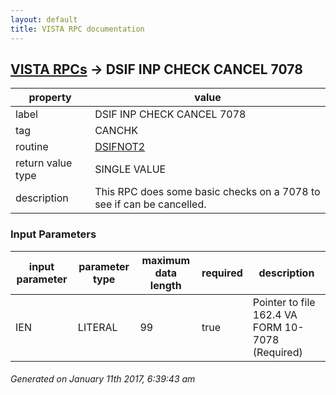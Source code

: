 ```yaml
---
layout: default
title: VISTA RPC documentation
---
```




## [VISTA RPCs](TableOfContent.md) &#8594; DSIF INP CHECK CANCEL 7078 

 property | value 
--- | --- 
 label | DSIF INP CHECK CANCEL 7078
 tag | CANCHK
 routine | [DSIFNOT2](http://code.osehra.org/dox/Routine_DSIFNOT2_source.html)
 return value type | SINGLE VALUE
 description | This RPC does some basic checks on a 7078 to see if can be cancelled.

### Input Parameters

| input parameter | parameter type | maximum data length | required | description | 
| --- | --- | --- | --- | --- | 
| IEN | LITERAL | 99 | true | Pointer to file 162.4 VA FORM 10-7078 (Required) | 




 ###### Generated on January 11th 2017, 6:39:43 am